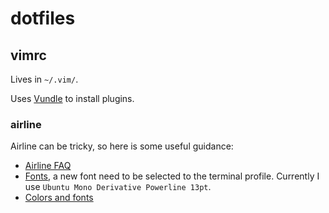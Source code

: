 # dotfiles

## vimrc
Lives in `~/.vim/`.

Uses [Vundle](https://github.com/VundleVim/Vundle.vim) to install plugins.

### airline
Airline can be tricky, so here is some useful guidance:
* [Airline FAQ](https://github.com/vim-airline/vim-airline/wiki/FAQ)
* [Fonts](http://stackoverflow.com/questions/19105279/how-can-i-setup-my-vim-airline-or-vim-powerline), a new font need to be selected to the terminal profile. Currently I use `Ubuntu Mono Derivative Powerline 13pt`.
* [Colors and fonts](http://vi.stackexchange.com/questions/5622/how-to-configure-vim-airline-plugin-to-look-like-its-own-project-screenshot)
